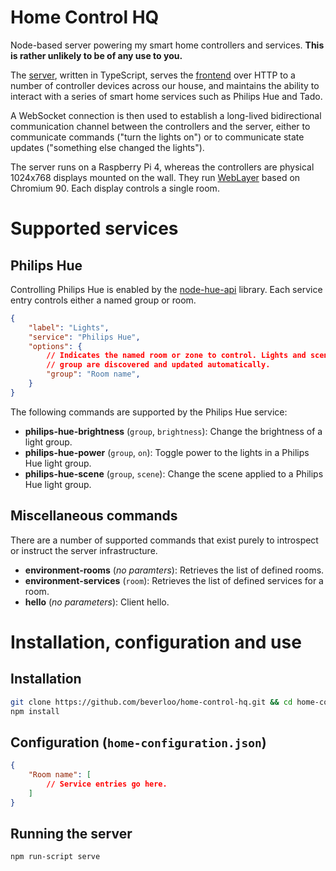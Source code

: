 # Home Control HQ
Node-based server powering my smart home controllers and services. **This is rather unlikely to be of any use to you.**

The [server](src/), written in TypeScript, serves the [frontend](public/) over HTTP to a number of
controller devices across our house, and maintains the ability to interact with a series of smart
home services such as Philips Hue and Tado.

A WebSocket connection is then used to establish a long-lived bidirectional communication channel
between the controllers and the server, either to communicate commands ("turn the lights on") or to
communicate state updates ("something else changed the lights").

The server runs on a Raspberry Pi 4, whereas the controllers are physical 1024x768 displays mounted
on the wall. They run [WebLayer](https://source.chromium.org/chromium/chromium/src/+/master:weblayer/?ss=chromium)
based on Chromium 90. Each display controls a single room.

# Supported services

## Philips Hue
Controlling Philips Hue is enabled by the [node-hue-api](https://www.npmjs.com/package/node-hue-api)
library. Each service entry controls either a named group or room.

```json
{
    "label": "Lights",
    "service": "Philips Hue",
    "options": {
        // Indicates the named room or zone to control. Lights and scenes that are part of this
        // group are discovered and updated automatically.
        "group": "Room name",
    }
}
```

The following commands are supported by the Philips Hue service:

  * **philips-hue-brightness** (`group`, `brightness`): Change the brightness of a light group.
  * **philips-hue-power** (`group`, `on`): Toggle power to the lights in a Philips Hue light group.
  * **philips-hue-scene** (`group`, `scene`): Change the scene applied to a Philips Hue light group.

## Miscellaneous commands
There are a number of supported commands that exist purely to introspect or instruct the server
infrastructure.

  * **environment-rooms** (_no paramters_): Retrieves the list of defined rooms.
  * **environment-services** (`room`): Retrieves the list of defined services for a room.
  * **hello** (_no parameters_): Client hello.

# Installation, configuration and use

## Installation
```bash
git clone https://github.com/beverloo/home-control-hq.git && cd home-control-hq
npm install
```

## Configuration (`home-configuration.json`)
```json
{
    "Room name": [
        // Service entries go here.
    ]
}
```

## Running the server
```bash
npm run-script serve
```
